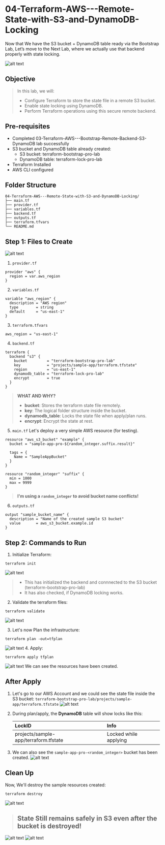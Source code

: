 # 04-Terraform-AWS---Remote-State-with-S3-and-DynamoDB-Locking

Now that We have the S3 bucket + DynamoDB table ready via the Bootstrap Lab, Let’s move to the Next Lab, where we actually use that backend properly with state locking.

![alt text](/Images/Pravash_Logo_Small.png)

## Objective

> In this lab, we will:
> - Configure Terraform to store the state file in a remote S3 bucket.
> - Enable state locking using DynamoDB.
> - Perform Terraform operations using this secure remote backend.

## Pre-requisites
 - Completed 03-Terraform-AWS---Bootstrap-Remote-Backend-S3-DynamoDB lab successfully
 - S3 bucket and DynamoDB table already created:
    -   S3 bucket: terraform-bootstrap-pro-lab
    -   DynamoDB table: terraform-lock-pro-lab
- Terraform Installed
- AWS CLI configured

## Folder Structure
```
04-Terraform-AWS---Remote-State-with-S3-and-DynamoDB-Locking/
├── main.tf
├── provider.tf
├── variables.tf
├── backend.tf
├── outputs.tf
├── terraform.tfvars
└── README.md
```

## Step 1: Files to Create

![alt text](/Images/image.png)

1. `provider.tf`

```
provider "aws" {
  region = var.aws_region
}
```

2. `variables.tf`
```
variable "aws_region" {
  description = "AWS region"
  type        = string
  default     = "us-east-1"
}
```
3. `terraform.tfvars`
```
aws_region = "us-east-1"
```
4. `backend.tf`
```
terraform {
  backend "s3" {
    bucket         = "terraform-bootstrap-pro-lab"
    key            = "projects/sample-app/terraform.tfstate"
    region         = "us-east-1"
    dynamodb_table = "terraform-lock-pro-lab"
    encrypt        = true
  }
}
```
> **WHAT AND WHY?**
> - **bucket**: Stores the terraform state file remotely.
> - **key**: The logical folder structure inside the bucket.
> - **dynamodb_table**: Locks the state file when apply/plan runs.
> - **encrypt**: Encrypt the state at rest.

5. `main.tf`
Let's deploy a very simple AWS resource (for testing).
```
resource "aws_s3_bucket" "example" {
  bucket = "sample-app-pro-${random_integer.suffix.result}"
  
  tags = {
    Name = "SampleAppBucket"
  }
}

resource "random_integer" "suffix" {
  min = 1000
  max = 9999
}
```
> **I'm using a `random_integer` to avoid bucket name conflicts!**

6. `outputs.tf`
```
output "sample_bucket_name" {
  description = "Name of the created sample S3 bucket"
  value       = aws_s3_bucket.example.id
}
```

## Step 2: Commands to Run

1. Initialize Terraform:
```
terraform init
```
![alt text](/Images/image-1.png)
> - This has initialized the backend and connnected to the S3 bucket (terraform-bootstrap-pro-lab)
> - It has also checked, if DynamoDB locking works.

2. Validate the terraform files:
```
terraform validate
```
![alt text](/Images/image-2.png)

3. Let's now Plan the infrastructure:
```
terraform plan -out=tfplan
```
![alt text](/Images/image-3.png)
4. Apply:
```
terraform apply tfplan
```
![alt text](/Images/image-4.png)
We can see the resources have been created.

## After Apply
1. Let's go to our AWS Account and we could see the state file inside the S3 bucket:
`terraform-bootstrap-pro-lab/projects/sample-app/terraform.tfstate`
![alt text](/Images/image-5.png)
2. During plan/apply, the **DynamoDB** table will show locks like this:

    | LockID                                | Info                  |
    | :------------------------------------ | :-------------------- |
    | projects/sample-app/terraform.tfstate | Locked while applying |
3. We can also see the `sample-app-pro-<random_integer>` bucket has been created.
![alt text](/Images/image-6.png)

## Clean Up
Now, We'll destroy the sample resources created:
```
terraform destroy
```
![alt text](/Images/image-7.png)
> ## State Still remains safely in S3 even after the bucket is destroyed!
![alt text](/Images/image-8.png)
![alt text](/Images/image-9.png)



